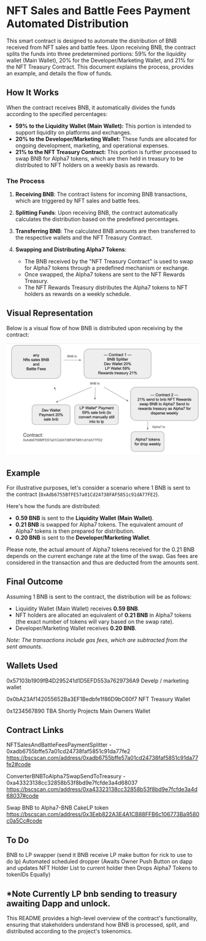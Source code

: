 

# NFT Sales and Battle Fees Payment Automated Distribution

This smart contract is designed to automate the distribution of BNB received from NFT sales and battle fees. Upon receiving BNB, the contract splits the funds into three predetermined portions: 59% for the liquidity wallet (Main Wallet), 20% for the Developer/Marketing Wallet, and 21% for the NFT Treasury Contract. This document explains the process, provides an example, and details the flow of funds.

## How It Works

When the contract receives BNB, it automatically divides the funds according to the specified percentages:

- **59% to the Liquidity Wallet (Main Wallet):** This portion is intended to support liquidity on platforms and exchanges.
- **20% to the Developer/Marketing Wallet:** These funds are allocated for ongoing development, marketing, and operational expenses.
- **21% to the NFT Treasury Contract:** This portion is further processed to swap BNB for Alpha7 tokens, which are then held in treasury to be distributed to NFT holders on a weekly basis as rewards.

### The Process

1. **Receiving BNB**: The contract listens for incoming BNB transactions, which are triggered by NFT sales and battle fees.

2. **Splitting Funds**: Upon receiving BNB, the contract automatically calculates the distribution based on the predefined percentages.

3. **Transferring BNB**: The calculated BNB amounts are then transferred to the respective wallets and the NFT Treasury Contract.

4. **Swapping and Distributing Alpha7 Tokens**:
    - The BNB received by the "NFT Treasury Contract" is used to swap for Alpha7 tokens through a predefined mechanism or exchange.
    - Once swapped, the Alpha7 tokens are sent to the NFT Rewards Treasury.
    - The NFT Rewards Treasury distributes the Alpha7 tokens to NFT holders as rewards on a weekly schedule.

## Visual Representation

Below is a visual flow of how BNB is distributed upon receiving by the contract:

  ![Contract Visual Representation](https://raw.githubusercontent.com/ArielRin/alpha7mint/day-5/Contracts/Payment%20Processing/Diagram.jpg "Contract Visual Representation")


## Example

For illustrative purposes, let's consider a scenario where 1 BNB is sent to the contract (`0xAdb6755BfFE57a01Cd24738FAF5851c91dA77FE2`).

Here's how the funds are distributed:

- **0.59 BNB** is sent to the **Liquidity Wallet (Main Wallet)**.
- **0.21 BNB** is swapped for Alpha7 tokens. The equivalent amount of Alpha7 tokens is then prepared for distribution.
- **0.20 BNB** is sent to the **Developer/Marketing Wallet**.

Please note, the actual amount of Alpha7 tokens received for the 0.21 BNB depends on the current exchange rate at the time of the swap. Gas fees are considered in the transaction and thus are deducted from the amounts sent.

## Final Outcome

Assuming 1 BNB is sent to the contract, the distribution will be as follows:

- Liquidity Wallet (Main Wallet) receives **0.59 BNB**.
- NFT holders are allocated an equivalent of **0.21 BNB** in Alpha7 tokens (the exact number of tokens will vary based on the swap rate).
- Developer/Marketing Wallet receives **0.20 BNB**.

*Note: The transactions include gas fees, which are subtracted from the sent amounts.*

## Wallets Used

0x57103b1909fB4D295241d1D5EFD553a7629736A9 Develp / marketing wallet

0x0bA23Af142055652Ba3EF1Bedbfe1f86D9bC60f7 NFT Treasury Wallet

0x1234567890 TBA Shortly Projects Main Owners Wallet



## Contract Links

NFTSalesAndBattleFeesPaymentSplitter - 0xadb6755bffe57a01cd24738faf5851c91da77fe2
https://bscscan.com/address/0xadb6755bffe57a01cd24738faf5851c91da77fe2#code

ConverterBNBToAlpha7SwapSendToTreasury - 0xa43323138cc32858b53f8bd9e7fcfde3a4d68037
https://bscscan.com/address/0xa43323138cc32858b53f8bd9e7fcfde3a4d68037#code

Swap BNB to Alpha7-BNB CakeLP token
https://bscscan.com/address/0x3Eeb822A3E4A1CB88FFB6c106773Ba9580c0a5Cc#code

## To Do

BNB to LP swapper (send it BNB receive LP make button for rick to use to do lp)
Automated scheduled dropper (Awaits Owner Push Button on dapp and updates NFT Holder List to current holder then Drops Alpha7 Tokens to tokenIDs Equally)

*Note Currently LP bnb sending to treasury awaiting Dapp and unlock.
---

This README provides a high-level overview of the contract's functionality, ensuring that stakeholders understand how BNB is processed, split, and distributed according to the project's tokenomics.

